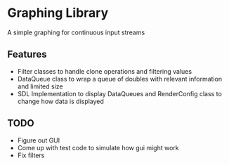 # Graphing Library

A simple graphing for continuous input streams

## Features

* Filter classes to handle clone operations and filtering values
* DataQueue class to wrap a queue of doubles with relevant information and limited size
* SDL Implementation to display DataQueues and RenderConfig class to change how data is displayed

## TODO

* Figure out GUI
* Come up with test code to simulate how gui might work
* Fix filters